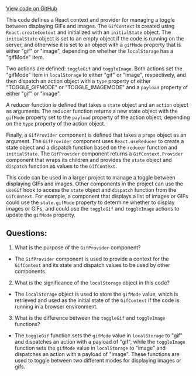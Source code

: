 [View code on GitHub](zoo-labs/zoo/blob/master/core/src/context/GifContext.tsx)

This code defines a React context and provider for managing a toggle between displaying GIFs and images. The `GifContext` is created using `React.createContext` and initialized with an `initialState` object. The `initialState` object is set to an empty object if the code is running on the server, and otherwise it is set to an object with a `gifMode` property that is either "gif" or "image", depending on whether the `localStorage` has a "gifMode" item. 

Two actions are defined: `toggleGif` and `toggleImage`. Both actions set the "gifMode" item in `localStorage` to either "gif" or "image", respectively, and then dispatch an action object with a `type` property of either "TOGGLE_GIFMODE" or "TOGGLE_IMAGEMODE" and a `payload` property of either "gif" or "image". 

A reducer function is defined that takes a `state` object and an `action` object as arguments. The reducer function returns a new state object with the `gifMode` property set to the `payload` property of the action object, depending on the `type` property of the action object. 

Finally, a `GifProvider` component is defined that takes a `props` object as an argument. The `GifProvider` component uses `React.useReducer` to create a state object and a dispatch function based on the `reducer` function and `initialState`. The `GifProvider` component returns a `GifContext.Provider` component that wraps its children and provides the `state` object and `dispatch` function as values to the `GifContext`. 

This code can be used in a larger project to manage a toggle between displaying GIFs and images. Other components in the project can use the `useGif` hook to access the `state` object and `dispatch` function from the `GifContext`. For example, a component that displays a list of images or GIFs could use the `state.gifMode` property to determine whether to display images or GIFs, and could use the `toggleGif` and `toggleImage` actions to update the `gifMode` property.
## Questions: 
 1. What is the purpose of the `GifProvider` component?
- The `GifProvider` component is used to provide a context for the `GifContext` and its state and dispatch values to be used by other components.

2. What is the significance of the `localStorage` object in this code?
- The `localStorage` object is used to store the `gifMode` value, which is retrieved and used as the initial state of the `GifContext` if the code is running in a browser environment.

3. What is the difference between the `toggleGif` and `toggleImage` functions?
- The `toggleGif` function sets the `gifMode` value in `localStorage` to "gif" and dispatches an action with a payload of "gif", while the `toggleImage` function sets the `gifMode` value in `localStorage` to "image" and dispatches an action with a payload of "image". These functions are used to toggle between two different modes for displaying images or gifs.